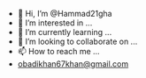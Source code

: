 - 👋 Hi, I’m @Hammad21gha
- 👀 I’m interested in ...
- 🌱 I’m currently learning ...
- 💞️ I’m looking to collaborate on ...
- 📫 How to reach me ...
- obadikhan67khan@gmail.com

<!---
Hammad21gha/Hammad21gha is a ✨ special ✨ repository because its `README.md` (this file) appears on your GitHub profile.
You can click the Preview link to take a look at your changes.
--->
